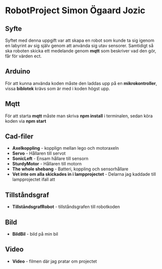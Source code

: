 # RobotProject Simon Ögaard Jozic

## Syfte
Syftet med denna uppgift var att skapa en robot som kunde ta sig igenom en labyrint av sig själv genom att använda sig utav sensorer. Samtidigt så ska roboten skicka ett medelande genom **mqtt** som beskriver vad den gör, får för värden ect.

## Arduino
För att kunna använda koden måste den laddas upp på en **mikrokontroller**, vissa **biblotek** krävs som är med i koden högst upp.

## Mqtt
För att starta **mqtt** måste man skriva **npm install** i terminalen, sedan köra koden via **npm start**

## Cad-filer
* **Axelkoppling** - kopplign mellan lego och motoraxeln
* **Servo** - Hållaren till servot
* **SonicLeft** - Ensam hållare till sensorn
* **SturdyMotor** - Hållaren till motorn
* **The whole shebang** - Batteri, koppling och sensorhållare
* **Vet inte om alla skickades in i lampprojectet** - Delarna jag kaddade till lampprojectet ifall att

## Tillståndsgraf
* **TillståndsgrafRobot** - tillståndsgrafen till robotkoden

## Bild
* **BildBil** - bild på min bil

## Video
* **Video** - filmen där jag pratar om projectet